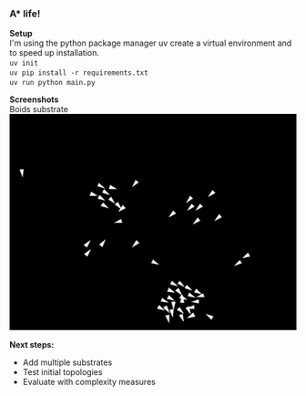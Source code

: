 ### A* life!

**Setup**   
I'm using the python package manager uv create a virtual environment and to speed up installation.   
`uv init`   
`uv pip install -r requirements.txt`   
`uv run python main.py`   

**Screenshots**   
Boids substrate
![](/images/pic-1.png)

**Next steps:**
- Add multiple substrates
- Test initial topologies
- Evaluate with complexity measures